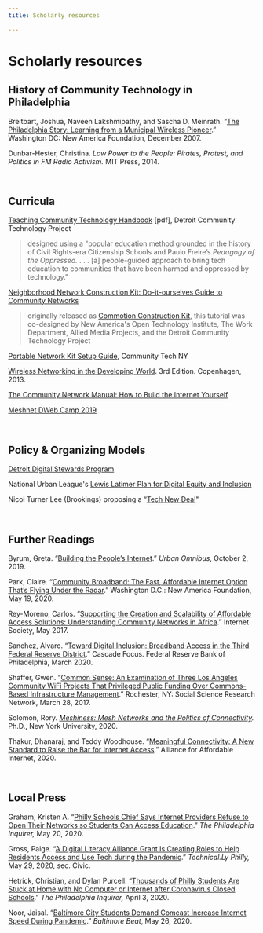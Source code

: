 ```yaml
---
title: Scholarly resources

---
```

# Scholarly resources

## History of Community Technology in Philadelphia

Breitbart, Joshua, Naveen Lakshmipathy, and Sascha D. Meinrath. “[The Philadelphia Story: Learning from a Municipal Wireless Pioneer](https://technical.ly/wp-content/uploads/2017/03/wireless-philadelphia-report-breitbart-et-al.pdf).” Washington DC: New America Foundation, December 2007.

Dunbar-Hester, Christina. *Low Power to the People: Pirates, Protest, and Politics in FM Radio Activism.* MIT Press, 2014.

<br/>

## Curricula

[Teaching Community Technology Handbook](https://detroitcommunitytech.org/teachcommtech) [pdf], Detroit Community Technology Project

> designed using a "popular education method grounded in the history of Civil Rights-era Citizenship Schools and Paulo Freire’s *Pedagogy of the Oppressed.* . . . [a] people-guided approach to bring tech education to communities that have been harmed and oppressed by technology."

[Neighborhood Network Construction Kit: Do-it-ourselves Guide to Community Networks](https://communitytechnology.github.io/docs/cck/index.html)

> originally released as [Commotion Construction Kit](https://commotionwireless.net/docs/cck/), this tutorial was co-designed by New America's Open Technology Institute, The Work Department, Allied Media Projects, and the Detroit Community Technology Project

[Portable Network Kit Setup Guide](http://communitytechny.org/stepping-through-the-portal-ctny-the-pandemic/), Community Tech NY

[Wireless Networking in the Developing World](http://wndw.net). 3rd Edition. Copenhagen, 2013.

[The Community Network Manual: How to Build the Internet Yourself](https://bibliotecadigital.fgv.br/dspace/handle/10438/25696)

[Meshnet DWeb Camp 2019](https://dweb-camp-2019.github.io/meshnet/)


<br/>

## Policy & Organizing Models

[Detroit Digital Stewards Program](https://www.alliedmedia.org/dctp/digitalstewards)

National Urban League's [Lewis Latimer Plan for Digital Equity and Inclusion](https://nul.org/news/national-urban-league-unveils-new-framework-bridge-digital-divide)

Nicol Turner Lee (Brookings) proposing a “[Tech New Deal](https://www.brookings.edu/blog/techtank/2021/01/12/why-america-needs-a-tech-new-deal-to-build-back-better/)"

<br/>

## Further Readings

Byrum, Greta. “[Building the People’s Internet](https://urbanomnibus.net/2019/10/building-the-peoples-internet/).” *Urban Omnibus*, October 2, 2019.

Park, Claire. “[Community Broadband: The Fast, Affordable Internet Option That’s Flying Under the Radar](https://www.newamerica.org/oti/reports/community-broadband/).” Washington D.C.: New America Foundation, May 19, 2020.

Rey-Moreno, Carlos. “[Supporting the Creation and Scalability of Affordable Access Solutions: Understanding Community Networks in Africa](https://www.internetsociety.org/resources/doc/2017/supporting-the-creation-and-scalability-of-affordable-access-solutions-understanding-community-networks-in-africa/).” Internet Society, May 2017.

Sanchez, Alvaro. “[Toward Digital Inclusion: Broadband Access in the Third Federal Reserve District](https://www.philadelphiafed.org/-/media/egmp/resources/reports/toward-digital-inclusion-broadband-access-in-the-third-federal-reserve-district.pdf).” Cascade Focus. Federal Reserve Bank of Philadelphia, March 2020.

Shaffer, Gwen. “[Common Sense: An Examination of Three Los Angeles Community WiFi Projects That Privileged Public Funding Over Commons-Based Infrastructure Management](https://doi.org/10.2139/ssrn.2941920).” Rochester, NY: Social Science Research Network, March 28, 2017.

Solomon, Rory. *[Meshiness: Mesh Networks and the Politics of Connectivity](http://search.proquest.com/pqdtglobal/docview/2408892960/abstract/479AB38D8B044610PQ/1).* Ph.D., New York University, 2020.

Thakur, Dhanaraj, and Teddy Woodhouse. “[Meaningful Connectivity: A New Standard to Raise the Bar for Internet Access](https://a4ai.org/meaningful-connectivity/).” Alliance for Affordable Internet, 2020.

<br/>

## Local Press

Graham, Kristen A. “[Philly Schools Chief Says Internet Providers Refuse to Open Their Networks so Students Can Access Education](https://www.inquirer.com/education/internet-access-philadelphia-coronavirus-comcast-budget-council-hite-school-district-20200520.html).” *The Philadelphia Inquirer,* May 20, 2020.

Gross, Paige. “[A Digital Literacy Alliance Grant Is Creating Roles to Help Residents Access and Use Tech during the Pandemic](https://technical.ly/philly/2020/05/29/digital-literacy-alliance-grant-digital-navigator-help-residents-access-use-tech-during-pandemic/).” *Technical.Ly Philly,* May 29, 2020, sec. Civic.

Hetrick, Christian, and Dylan Purcell. “[Thousands of Philly Students Are Stuck at Home with No Computer or Internet after Coronavirus Closed Schools](https://www.inquirer.com/education/coronavirus-students-digital-divide-philadelphia-comcast-20200403.html).” *The Philadelphia Inquirer,* April 3, 2020.

Noor, Jaisal. “[Baltimore City Students Demand Comcast Increase Internet Speed During Pandemic](https://baltimorebeat.com/2020/05/26/baltimore-city-students-demand-comcast-increase-internet-speed-during-pandemic/).” *Baltimore Beat*, May 26, 2020.